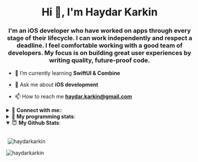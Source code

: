 <h1 align="center">Hi 👋, I'm Haydar Karkin</h1>
<h3 align="center">I'm an iOS developer who have worked on apps through every stage of their lifecycle. I can work independently and respect a deadline. I feel comfortable working with a good team of developers. My focus is on building great user experiences by writing quality, future-proof code.</h3>

- 🌱 I’m currently learning **SwiftUI & Combine**

- 💬 Ask me about **iOS development**

- 📫 How to reach me **haydar.karkin@gmail.com**

<details> 
 <summary>🔗 <b>Connect with me:</b>: </summary>
<br>
<p align="left">
<a href="https://twitter.com/haydarkarkin" target="blank"><img align="center" src="https://cdn.jsdelivr.net/npm/simple-icons@3.0.1/icons/twitter.svg" alt="haydarkarkin" height="30" width="40" /></a>
<a href="https://linkedin.com/in/haydar-karkin" target="blank"><img align="center" src="https://cdn.jsdelivr.net/npm/simple-icons@3.0.1/icons/linkedin.svg" alt="haydar-karkin" height="30" width="40" /></a>
</p>

<p align="left"> <a href="https://twitter.com/haydarkarkin" target="blank"><img src="https://img.shields.io/twitter/follow/haydarkarkin?logo=twitter&style=for-the-badge" alt="haydarkarkin" /></a> </p>
</details>

<details> 
 <summary>🤖 <b>My programming stats</b>: </summary>
<br>

<!--START_SECTION:waka-->
**I'm a Night 🦉** 

```text
🌞 Morning    6 commits      ██░░░░░░░░░░░░░░░░░░░░░░░   7.89% 
🌆 Daytime    7 commits      ██░░░░░░░░░░░░░░░░░░░░░░░   9.21% 
🌃 Evening    32 commits     ██████████░░░░░░░░░░░░░░░   42.11% 
🌙 Night      31 commits     ██████████░░░░░░░░░░░░░░░   40.79%

```
📅 **I'm Most Productive on Wednesday** 

```text
Monday       2 commits      ░░░░░░░░░░░░░░░░░░░░░░░░░   2.63% 
Tuesday      3 commits      █░░░░░░░░░░░░░░░░░░░░░░░░   3.95% 
Wednesday    28 commits     █████████░░░░░░░░░░░░░░░░   36.84% 
Thursday     11 commits     ███░░░░░░░░░░░░░░░░░░░░░░   14.47% 
Friday       21 commits     ███████░░░░░░░░░░░░░░░░░░   27.63% 
Saturday     8 commits      ██░░░░░░░░░░░░░░░░░░░░░░░   10.53% 
Sunday       3 commits      █░░░░░░░░░░░░░░░░░░░░░░░░   3.95%

```


📊 **This Week I Spent My Time On** 

```text
💬 Programming Languages: 
No Activity Tracked This Week

```

**I Mostly Code in Swift** 

```text
Swift                    10 repos            ███████████████░░░░░░░░░░   62.5% 
Objective-C              2 repos             ███░░░░░░░░░░░░░░░░░░░░░░   12.5% 
JavaScript               1 repo              █░░░░░░░░░░░░░░░░░░░░░░░░   6.25% 
HTML                     1 repo              █░░░░░░░░░░░░░░░░░░░░░░░░   6.25% 
Vue                      1 repo              █░░░░░░░░░░░░░░░░░░░░░░░░   6.25%

```



<!--END_SECTION:waka-->
</details>


<details open>
<summary>😇 <b>My Github Stats</b>: </summary>
<br>

<p>&nbsp;<img align="center" src="https://github-readme-stats.vercel.app/api?username=haydarkarkin&show_icons=true&locale=en&theme=dark" alt="haydarkarkin" /></p>

<p><img align="center" src="https://github-readme-streak-stats.herokuapp.com/?user=haydarkarkin&theme=dark" alt="haydarkarkin" /></p>
</details>
